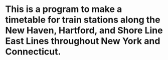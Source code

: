# This is a program to make a timetable for train stations along the New Haven, Hartford, and Shore Line East Lines throughout New York and Connecticut.
